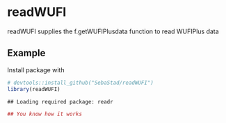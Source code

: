 
<!-- README.md is generated from README.Rmd. Please edit that file -->

# readWUFI

<!-- badges: start -->

<!-- badges: end -->

readWUFI supplies the f.getWUFIPlusdata function to read WUFIPlus data

## Example

Install package with

``` r
# devtools::install_github("SebaStad/readWUFI")
library(readWUFI)
```

    ## Loading required package: readr

``` r
## You know how it works
```
